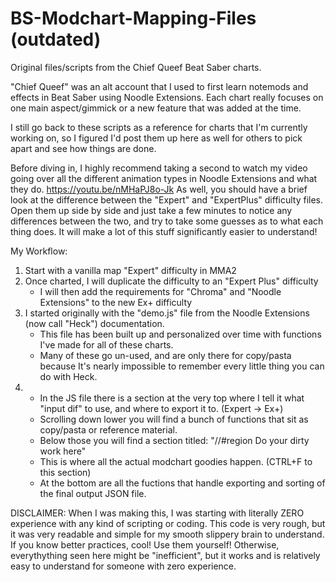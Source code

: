 # BS-Modchart-Mapping-Files (outdated)
Original files/scripts from the Chief Queef Beat Saber charts. 

"Chief Queef" was an alt account that I used to first learn notemods and effects in Beat Saber using Noodle Extensions.
Each chart really focuses on one main aspect/gimmick or a new feature that was added at the time. 

I still go back to these scripts as a reference for charts that I'm currently working on, so I figured I'd post them up here as well for others to pick apart and see how things are done. 

Before diving in, I highly recommend taking a second to watch my video going over all the different animation types in Noodle Extensions and what they do.
https://youtu.be/nMHaPJ8o-Jk
As well, you should have a brief look at the difference between the "Expert" and "ExpertPlus" difficulty files. 
Open them up side by side and just take a few minutes to notice any differences between the two, and try to take some guesses as to what each thing does.
It will make a lot of this stuff significantly easier to understand!


My Workflow:
1. Start with a vanilla map "Expert" difficulty in MMA2
2. Once charted, I will duplicate the difficulty to an "Expert Plus" difficulty
    - I will then add the requirements for "Chroma" and "Noodle Extensions" to the new Ex+ difficulty
3. I started originally with the "demo.js" file from the Noodle Extensions (now call "Heck") documentation. 
    - This file has been built up and personalized over time with functions I've made for all of these charts.
    - Many of these go un-used, and are only there for copy/pasta because It's nearly impossible to remember every little thing you can do with Heck.
4. 
    - In the JS file there is a section at the very top where I tell it what "input dif" to use, and where to export it to. (Expert -> Ex+)
    - Scrolling down lower you will find a bunch of functions that sit as copy/pasta or reference material.
    - Below those you will find a section titled: "//#region Do your dirty work here" 
     - This is where all the actual modchart goodies happen. (CTRL+F to this section) 
    - At the bottom are all the fuctions that handle exporting and sorting of the final output JSON file. 






DISCLAIMER: When I was making this, I was starting with literally ZERO experience with any kind of scripting or coding. 
This code is very rough, but it was very readable and simple for my smooth slippery brain to understand. 
If you know better practices, cool! Use them yourself!
Otherwise, everythything seen here might be "inefficient", but it works and is relatively easy to understand for someone with zero experience.  
